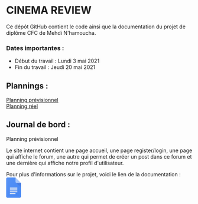 # CINEMA REVIEW
Ce dépôt GitHub contient le code ainsi que la documentation du projet de diplôme CFC de Mehdi N'hamoucha.

### Dates importantes : 
* Début du travail : Lundi 3 mai 2021
* Fin du travail : Jeudi 20 mai 2021

## Plannings :
[Planning prévisionnel](https://docs.google.com/document/d/1SY2b9zy-NT6Z6HdoPGxuk3QcPryVSh-j5v-ZIxdhbZg/edit?usp=sharing)  
[Planning réel]()

## Journal de bord :
Planning prévisionnel

Le site internet contient une page accueil, une page register/login, une page qui affiche le forum, une autre qui permet de créer un post dans ce forum et une dernière qui affiche notre profil d'utilisateur. 

Pour plus d'informations sur le projet, voici le lien de la documentation : [<img src="https://github.com/twinh0/TPI/blob/main/ressources/gdocs.png" width=40px>](https://docs.google.com/document/d/1SY2b9zy-NT6Z6HdoPGxuk3QcPryVSh-j5v-ZIxdhbZg/edit?usp=sharing) 
